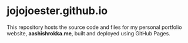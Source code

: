 # jojojoester.github.io

This repository hosts the source code and files for my personal portfolio website, **aashishrokka.me**, built and deployed using GitHub Pages.
